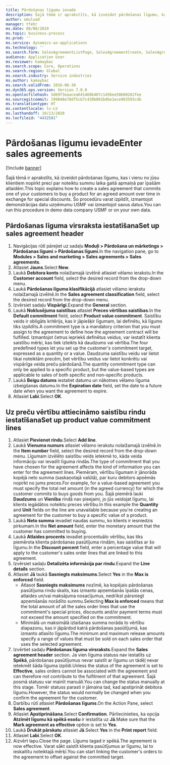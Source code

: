 ```yaml
---
title: Pārdošanas līgumu ievade
description: Šajā tēmā ir aprakstīts, kā izveidot pārdošanas līgumu, kas i vienu no jūsu klientiem nopirkt preci par noteiktu summu laika gaitā apmaiņā par īpašām atlaidēm.
author: omulvad
manager: tfehr
ms.date: 08/08/2019
ms.topic: business-process
ms.prod: ''
ms.service: dynamics-ax-applications
ms.technology: ''
ms.search.form: SalesAgreementListPage, SalesAgreementCreate, SalesAgreement, InventItemIdLookupSimple, AgreementConfirmRunForm, SrsReportViewerForm, SalesAgreementCustomerReferencesPart
audience: Application User
ms.reviewer: kamaybac
ms.search.scope: Core, Operations
ms.search.region: Global
ms.search.industry: Service industries
ms.author: kamaybac
ms.search.validFrom: 2016-06-30
ms.dyn365.ops.version: Version 7.0.0
ms.openlocfilehash: 5d69f3eaacea641460b407c1456ee50600262fee
ms.sourcegitcommit: 199848e78df5cb7c439b001bdbe1ece963593cdb
ms.translationtype: HT
ms.contentlocale: lv-LV
ms.lasthandoff: 10/13/2020
ms.locfileid: "4432581"
---
```

# <a name="enter-sales-agreements"></a><span data-ttu-id="d6a28-103">Pārdošanas līgumu ievade</span><span class="sxs-lookup"><span data-stu-id="d6a28-103">Enter sales agreements</span></span>

[!include [banner](../../includes/banner.md)]

<span data-ttu-id="d6a28-104">Šajā tēmā ir aprakstīts, kā izveidot pārdošanas līgumu, kas i vienu no jūsu klientiem nopirkt preci par noteiktu summu laika gaitā apmaiņā par īpašām atlaidēm.</span><span class="sxs-lookup"><span data-stu-id="d6a28-104">This topic explains how to create a sales agreement that commits one of your customers to buy a product for an agreed amount over time in exchange for special discounts.</span></span> <span data-ttu-id="d6a28-105">Šo procedūru varat izpildīt, izmantojot demonstrācijas datu uzņēmumu USMF vai izmantojot savus datus.</span><span class="sxs-lookup"><span data-stu-id="d6a28-105">You can run this procedure in demo data company USMF or on your own data.</span></span>


## <a name="set-up-sales-agreement-header"></a><span data-ttu-id="d6a28-106">Pārdošanas līguma virsraksta iestatīšana</span><span class="sxs-lookup"><span data-stu-id="d6a28-106">Set up sales agreement header</span></span>
1. <span data-ttu-id="d6a28-107">Navigācijas rūtī pārejiet uz sadaļu **Moduļi > Pārdošana un mārketings > Pārdošanas līgumi > Pārdošanas līgumi**.</span><span class="sxs-lookup"><span data-stu-id="d6a28-107">In the navigation pane, go to **Modules > Sales and marketing > Sales agreements > Sales agreements**.</span></span>
2. <span data-ttu-id="d6a28-108">Atlasiet **Jauns**.</span><span class="sxs-lookup"><span data-stu-id="d6a28-108">Select **New**.</span></span>
3. <span data-ttu-id="d6a28-109">Laukā **Debitora konts** nolaižamajā izvēlnē atlasiet vēlamo ierakstu.</span><span class="sxs-lookup"><span data-stu-id="d6a28-109">In the **Customer account** field, select the desired record from the drop-down menu.</span></span>
4. <span data-ttu-id="d6a28-110">Laukā **Pārdošanas līguma klasifikācijā** atlasiet vēlamo ierakstu nolaižamajā izvēlnē.</span><span class="sxs-lookup"><span data-stu-id="d6a28-110">In the **Sales agreement classification** field, select the desired record from the drop-down menu.</span></span>
5. <span data-ttu-id="d6a28-111">Izvērsiet sadaļu **Vispārīgi**.</span><span class="sxs-lookup"><span data-stu-id="d6a28-111">Expand the **General** section.</span></span>
6. <span data-ttu-id="d6a28-112">Laukā **Noklusējuma saistības** atlasiet **Preces vērtības saistības**.</span><span class="sxs-lookup"><span data-stu-id="d6a28-112">In the **Default commitment** field, select **Product value commitment**.</span></span> <span data-ttu-id="d6a28-113">Saistību veids ir obligāts kritērijs, kas ir jāpiešķir līgumam, lai definētu, kā līgums tiks izpildīts.</span><span class="sxs-lookup"><span data-stu-id="d6a28-113">A commitment type is a mandatory criterion that you must assign to the agreement to define how the agreement contract will be fulfilled.</span></span> <span data-ttu-id="d6a28-114">Izmantojot četrus iepriekš definētus veidus, var iestatīt klienta saistību mērķi, kas tiek izteikts kā daudzums vai vērtība.</span><span class="sxs-lookup"><span data-stu-id="d6a28-114">The four predefined types let you set up the customer's commitment target, expressed as a quantity or a value.</span></span> <span data-ttu-id="d6a28-115">Daudzuma saistību veidu var lietot tikai noteiktām precēm, bet vērtību veidus var lietot konkrētu vai vispārīga veida preču pārdošanā.</span><span class="sxs-lookup"><span data-stu-id="d6a28-115">The quantity commitment type can only be applied to a specific product, but the value-based types are applicable to sales of both specific and non-specific products.</span></span>  
7. <span data-ttu-id="d6a28-116">Laukā **Beigu datums** iestatiet datumu un nākotnes vēlamo līguma izbeigšanas datumu.</span><span class="sxs-lookup"><span data-stu-id="d6a28-116">In the **Expiration date** field, set the date to a future date when you want the agreement to expire.</span></span>
8. <span data-ttu-id="d6a28-117">Atlasiet **Labi**.</span><span class="sxs-lookup"><span data-stu-id="d6a28-117">Select **OK**.</span></span>

## <a name="set-up-product-value-commitment-lines"></a><span data-ttu-id="d6a28-118">Uz preču vērtību attiecināmo saistību rindu iestatīšana</span><span class="sxs-lookup"><span data-stu-id="d6a28-118">Set up product value commitment lines</span></span>
1. <span data-ttu-id="d6a28-119">Atlasiet **Pievienot rindu**.</span><span class="sxs-lookup"><span data-stu-id="d6a28-119">Select **Add line**.</span></span>
2. <span data-ttu-id="d6a28-120">Laukā **Vienuma numurs** atlasiet vēlamo ierakstu nolaižamajā izvēlnē.</span><span class="sxs-lookup"><span data-stu-id="d6a28-120">In the **Item number** field, select the desired record from the drop-down menu.</span></span> <span data-ttu-id="d6a28-121">Līgumam izvēlēto saistību veids ietekmē to, kāda veida informāciju var ievadīt līguma rindās.</span><span class="sxs-lookup"><span data-stu-id="d6a28-121">The type of commitment that you have chosen for the agreement affects the kind of information you can enter for the agreement lines.</span></span> <span data-ttu-id="d6a28-122">Piemēram, vērtību līgumam ir jānorāda kopējā neto summa (saskaņotajā valūtā), par kuru debitors apņēmās nopirkt no jums preces.</span><span class="sxs-lookup"><span data-stu-id="d6a28-122">For example, for a value-based agreement you must specify the total net amount (in the agreed currency) for which the customer commits to buys goods from you.</span></span> <span data-ttu-id="d6a28-123">Šajā piemērā lauki **Daudzums** un **Vienība** rindā nav pieejami, jo jūs veidojat līgumu, lai klients iegādātos noteiktu preces vērtību.</span><span class="sxs-lookup"><span data-stu-id="d6a28-123">In this example the **Quantity** and **Unit** fields on the line are unavailable because you're creating an agreement for the customer to buy a specific value of a product.</span></span>   
3. <span data-ttu-id="d6a28-124">Laukā **Neto summa** ievadiet naudas summu, ko klients ir iesniedzis pirkumam.</span><span class="sxs-lookup"><span data-stu-id="d6a28-124">In the **Net amount** field, enter the monetary amount that the customer has committed to buying.</span></span>
4. <span data-ttu-id="d6a28-125">Laukā **Atlaides procents** ievadiet procentuālo vērtību, kas tiks piemērota klienta pārdošanas pasūtījuma rindām, kas saistītas ar šo līgumu.</span><span class="sxs-lookup"><span data-stu-id="d6a28-125">In the **Discount percent** field, enter a percentage value that will apply to the customer's sales order lines that are linked to this agreement.</span></span>
5. <span data-ttu-id="d6a28-126">Izvērsiet sadaļu **Detalizēta informācija par rindu**.</span><span class="sxs-lookup"><span data-stu-id="d6a28-126">Expand the **Line details** section.</span></span>
6. <span data-ttu-id="d6a28-127">Atlasiet **Jā** laukā **Sasniegts maksimums**.</span><span class="sxs-lookup"><span data-stu-id="d6a28-127">Select **Yes** in the **Max is enforced** field.</span></span>
    - <span data-ttu-id="d6a28-128">Atlasot **Sasniegts maksimums** nozīmē, ka kopējais pārdošanas pasūtījuma rindu skaits, kas izmanto apņemšanās īpašās cenas, atlaides un/vai maksājuma nosacījumus, nedrīkst pārsniegt apņemšanās norādīto summu.</span><span class="sxs-lookup"><span data-stu-id="d6a28-128">Selecting **Max is enforced** means that the total amount of all the sales order lines that use the commitment's special prices, discounts and/or payment terms must not exceed the amount specified on the commitment.</span></span>  
    - <span data-ttu-id="d6a28-129">Minimālā un maksimālā izlaišanas summa norāda to vērtību diapazonu, kas ir jāpārdod katrā pārdošanas pasūtījumā, kas izmanto atlasīto līgumu.</span><span class="sxs-lookup"><span data-stu-id="d6a28-129">The minimum and maximum release amounts specify a range of values that must be sold on each sales order that uses the selected agreement.</span></span>   
7. <span data-ttu-id="d6a28-130">Izvērtiet sadaļu **Pārdošanas līguma virsraksts**.</span><span class="sxs-lookup"><span data-stu-id="d6a28-130">Expand the **Sales agreement header** section.</span></span> <span data-ttu-id="d6a28-131">Ja vien līguma statuss nav iestatīts uz **Spēkā**, pārdošanas pasūtījumus nevar saistīt ar līgumu un tādēļ nevar ietekmēt šāda līguma izpildi.</span><span class="sxs-lookup"><span data-stu-id="d6a28-131">Unless the status of the agreement is set to **Effective**, sales orders cannot be associated with the agreement and can therefore not contribute to the fulfilment of that agreement.</span></span> <span data-ttu-id="d6a28-132">Šajā posmā statusu var mainīt manuāli.</span><span class="sxs-lookup"><span data-stu-id="d6a28-132">You can change the status manually at this stage.</span></span> <span data-ttu-id="d6a28-133">Tomēr statuss parasti ir jāmaina tad, kad apstiprināt debitora līgumu.</span><span class="sxs-lookup"><span data-stu-id="d6a28-133">However, the status would normally be changed when you confirm the agreement for the customer.</span></span>  
8. <span data-ttu-id="d6a28-134">Darbību rūtī atlasiet **Pārdošanas līgums**.</span><span class="sxs-lookup"><span data-stu-id="d6a28-134">On the Action Pane, select **Sales agreement**.</span></span>
9. <span data-ttu-id="d6a28-135">Atlasiet **Apstiprināšana**.</span><span class="sxs-lookup"><span data-stu-id="d6a28-135">Select **Confirmation**.</span></span> <span data-ttu-id="d6a28-136">Pārliecinieties, ka opcija **Atzīmēt līgumu kā spēkā esošu** ir iestatīta uz **Jā**.</span><span class="sxs-lookup"><span data-stu-id="d6a28-136">Make sure that the **Mark agreement as effective** option is set to **Yes**.</span></span>  
10. <span data-ttu-id="d6a28-137">Laukā **Drukāt pārskatu** atlasiet **Jā**.</span><span class="sxs-lookup"><span data-stu-id="d6a28-137">Select **Yes** in the **Print report** field.</span></span>
11. <span data-ttu-id="d6a28-138">Atlasiet **Labi**.</span><span class="sxs-lookup"><span data-stu-id="d6a28-138">Select **OK**.</span></span>
12. <span data-ttu-id="d6a28-139">Aizvērt lapu.</span><span class="sxs-lookup"><span data-stu-id="d6a28-139">Close the page.</span></span> <span data-ttu-id="d6a28-140">Līgums tagad ir spēkā.</span><span class="sxs-lookup"><span data-stu-id="d6a28-140">The agreement is now effective.</span></span> <span data-ttu-id="d6a28-141">Varat sākt saistīt klienta pasūtījumus ar līgumu, lai to ieskaitītu noteiktajā mērķī.</span><span class="sxs-lookup"><span data-stu-id="d6a28-141">You can start linking the customer's orders to the agreement to offset against the committed target.</span></span>  

